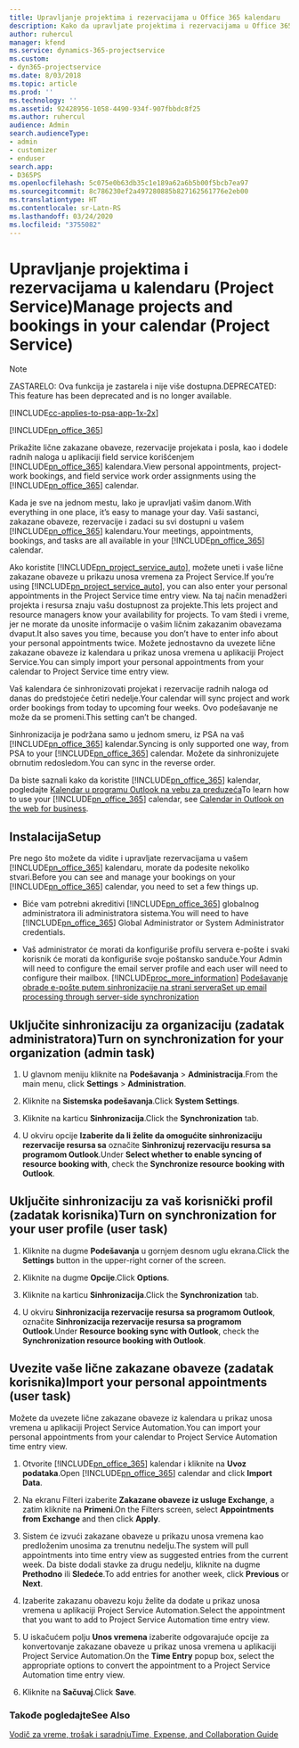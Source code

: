 ```yaml
---
title: Upravljanje projektima i rezervacijama u Office 365 kalendaru
description: Kako da upravljate projektima i rezervacijama u Office 365 kalendaru
author: ruhercul
manager: kfend
ms.service: dynamics-365-projectservice
ms.custom:
- dyn365-projectservice
ms.date: 8/03/2018
ms.topic: article
ms.prod: ''
ms.technology: ''
ms.assetid: 92428956-1058-4490-934f-907fbbdc8f25
ms.author: ruhercul
audience: Admin
search.audienceType:
- admin
- customizer
- enduser
search.app:
- D365PS
ms.openlocfilehash: 5c075e0b63db35c1e189a62a6b5b00f5bcb7ea97
ms.sourcegitcommit: 8c786230ef2a497280885b827162561776e2eb00
ms.translationtype: HT
ms.contentlocale: sr-Latn-RS
ms.lasthandoff: 03/24/2020
ms.locfileid: "3755082"
---
```

# <a name="manage-projects-and-bookings-in-your-calendar-project-service"></a><span data-ttu-id="9bdbf-103">Upravljanje projektima i rezervacijama u kalendaru (Project Service)</span><span class="sxs-lookup"><span data-stu-id="9bdbf-103">Manage projects and bookings in your calendar (Project Service)</span></span>

> [!Note]
> <span data-ttu-id="9bdbf-104">ZASTARELO: Ova funkcija je zastarela i nije više dostupna.</span><span class="sxs-lookup"><span data-stu-id="9bdbf-104">DEPRECATED: This feature has been deprecated and is no longer available.</span></span>

[!INCLUDE[cc-applies-to-psa-app-1x-2x](../includes/cc-applies-to-psa-app-1x-2x.md)]

[!INCLUDE[pn_office_365](../includes/pn-office-365.md)] 

<span data-ttu-id="9bdbf-105">Prikažite lične zakazane obaveze, rezervacije projekata i posla, kao i dodele radnih naloga u aplikaciji field service korišćenjem [!INCLUDE[pn_office_365](../includes/pn-office-365.md)] kalendara.</span><span class="sxs-lookup"><span data-stu-id="9bdbf-105">View personal appointments, project-work bookings, and field service work order assignments using the [!INCLUDE[pn_office_365](../includes/pn-office-365.md)] calendar.</span></span>  
  
 <span data-ttu-id="9bdbf-106">Kada je sve na jednom mestu, lako je upravljati vašim danom.</span><span class="sxs-lookup"><span data-stu-id="9bdbf-106">With everything in one place, it’s easy to manage your day.</span></span> <span data-ttu-id="9bdbf-107">Vaši sastanci, zakazane obaveze, rezervacije i zadaci su svi dostupni u vašem [!INCLUDE[pn_office_365](../includes/pn-office-365.md)] kalendaru.</span><span class="sxs-lookup"><span data-stu-id="9bdbf-107">Your meetings, appointments, bookings, and tasks are all available in your [!INCLUDE[pn_office_365](../includes/pn-office-365.md)] calendar.</span></span>  
  
 <span data-ttu-id="9bdbf-108">Ako koristite [!INCLUDE[pn_project_service_auto](../includes/pn-project-service-auto.md)], možete uneti i vaše lične zakazane obaveze u prikazu unosa vremena za Project Service.</span><span class="sxs-lookup"><span data-stu-id="9bdbf-108">If you’re using [!INCLUDE[pn_project_service_auto](../includes/pn-project-service-auto.md)], you can also enter your personal appointments in the Project Service time entry view.</span></span> <span data-ttu-id="9bdbf-109">Na taj način menadžeri projekta i resursa znaju vašu dostupnost za projekte.</span><span class="sxs-lookup"><span data-stu-id="9bdbf-109">This lets project and resource managers know your availability for projects.</span></span> <span data-ttu-id="9bdbf-110">To vam štedi i vreme, jer ne morate da unosite informacije o vašim ličnim zakazanim obavezama dvaput.</span><span class="sxs-lookup"><span data-stu-id="9bdbf-110">It also saves you time, because you don’t have to enter info about your personal appointments twice.</span></span> <span data-ttu-id="9bdbf-111">Možete jednostavno da uvezete lične zakazane obaveze iz kalendara u prikaz unosa vremena u aplikaciji Project Service.</span><span class="sxs-lookup"><span data-stu-id="9bdbf-111">You can simply import your personal appointments from your calendar to Project Service time entry view.</span></span>  
  
 <span data-ttu-id="9bdbf-112">Vaš kalendara će sinhronizovati projekat i rezervacije radnih naloga od danas do predstojeće četiri nedelje.</span><span class="sxs-lookup"><span data-stu-id="9bdbf-112">Your calendar will sync project and work order bookings from today to upcoming four weeks.</span></span> <span data-ttu-id="9bdbf-113">Ovo podešavanje ne može da se promeni.</span><span class="sxs-lookup"><span data-stu-id="9bdbf-113">This setting can’t be changed.</span></span>  
  
 <span data-ttu-id="9bdbf-114">Sinhronizacija je podržana samo u jednom smeru, iz PSA na vaš [!INCLUDE[pn_office_365](../includes/pn-office-365.md)] kalendar.</span><span class="sxs-lookup"><span data-stu-id="9bdbf-114">Syncing is only supported one way, from PSA to your [!INCLUDE[pn_office_365](../includes/pn-office-365.md)] calendar.</span></span> <span data-ttu-id="9bdbf-115">Možete da sinhronizujete obrnutim redosledom.</span><span class="sxs-lookup"><span data-stu-id="9bdbf-115">You can sync in the reverse order.</span></span> 
  
 <span data-ttu-id="9bdbf-116">Da biste saznali kako da koristite [!INCLUDE[pn_office_365](../includes/pn-office-365.md)] kalendar, pogledajte [Kalendar u programu Outlook na vebu za preduzeća](https://support.office.com/article/Calendar-in-Outlook-on-the-web-for-business-5219c457-d1fe-4c2f-9032-1a816b88e936)</span><span class="sxs-lookup"><span data-stu-id="9bdbf-116">To learn how to use your [!INCLUDE[pn_office_365](../includes/pn-office-365.md)] calendar, see [Calendar in Outlook on the web for business](https://support.office.com/article/Calendar-in-Outlook-on-the-web-for-business-5219c457-d1fe-4c2f-9032-1a816b88e936).</span></span>  
  
## <a name="setup"></a><span data-ttu-id="9bdbf-117">Instalacija</span><span class="sxs-lookup"><span data-stu-id="9bdbf-117">Setup</span></span>  
 <span data-ttu-id="9bdbf-118">Pre nego što možete da vidite i upravljate rezervacijama u vašem [!INCLUDE[pn_office_365](../includes/pn-office-365.md)] kalendaru, morate da podesite nekoliko stvari.</span><span class="sxs-lookup"><span data-stu-id="9bdbf-118">Before you can see and manage your bookings on your [!INCLUDE[pn_office_365](../includes/pn-office-365.md)] calendar, you need to set a few things up.</span></span>  
  
- <span data-ttu-id="9bdbf-119">Biće vam potrebni akreditivi [!INCLUDE[pn_office_365](../includes/pn-office-365.md)] globalnog administratora ili administratora sistema.</span><span class="sxs-lookup"><span data-stu-id="9bdbf-119">You will need to have [!INCLUDE[pn_office_365](../includes/pn-office-365.md)] Global Administrator or System Administrator credentials.</span></span>  
  
- <span data-ttu-id="9bdbf-120">Vaš administrator će morati da konfiguriše profilu servera e-pošte i svaki korisnik će morati da konfiguriše svoje poštansko sanduče.</span><span class="sxs-lookup"><span data-stu-id="9bdbf-120">Your Admin will need to configure the email server profile and each user will need to configure their mailbox.</span></span> [!INCLUDE[proc_more_information](../includes/proc-more-information.md)] <span data-ttu-id="9bdbf-121">[Podešavanje obrade e-pošte putem sinhronizacije na strani servera](../admin/set-up-server-side-synchronization-of-email-appointments-contacts-and-tasks.md)</span><span class="sxs-lookup"><span data-stu-id="9bdbf-121">[Set up email processing through server-side synchronization](../admin/set-up-server-side-synchronization-of-email-appointments-contacts-and-tasks.md)</span></span>  
  
## <a name="turn-on-synchronization-for-your-organization-admin-task"></a><span data-ttu-id="9bdbf-122">Uključite sinhronizaciju za organizaciju (zadatak administratora)</span><span class="sxs-lookup"><span data-stu-id="9bdbf-122">Turn on synchronization for your organization (admin task)</span></span>  
  
1.  <span data-ttu-id="9bdbf-123">U glavnom meniju kliknite na **Podešavanja** > **Administracija**.</span><span class="sxs-lookup"><span data-stu-id="9bdbf-123">From the main menu, click **Settings** > **Administration**.</span></span>  
  
2.  <span data-ttu-id="9bdbf-124">Kliknite na **Sistemska podešavanja**.</span><span class="sxs-lookup"><span data-stu-id="9bdbf-124">Click **System Settings**.</span></span>  
  
3.  <span data-ttu-id="9bdbf-125">Kliknite na karticu **Sinhronizacija**.</span><span class="sxs-lookup"><span data-stu-id="9bdbf-125">Click the **Synchronization** tab.</span></span>  
  
4.  <span data-ttu-id="9bdbf-126">U okviru opcije **Izaberite da li želite da omogućite sinhronizaciju rezervacije resursa sa** označite **Sinhronizuj rezervaciju resursa sa programom Outlook**.</span><span class="sxs-lookup"><span data-stu-id="9bdbf-126">Under **Select whether to enable syncing of resource booking with**, check the **Synchronize resource booking with Outlook**.</span></span>  
  
## <a name="turn-on-synchronization-for-your-user-profile-user-task"></a><span data-ttu-id="9bdbf-127">Uključite sinhronizaciju za vaš korisnički profil (zadatak korisnika)</span><span class="sxs-lookup"><span data-stu-id="9bdbf-127">Turn on synchronization for your user profile (user task)</span></span>  
  
1.  <span data-ttu-id="9bdbf-128">Kliknite na dugme **Podešavanja** u gornjem desnom uglu ekrana.</span><span class="sxs-lookup"><span data-stu-id="9bdbf-128">Click the **Settings** button in the upper-right corner of the screen.</span></span>  
  
2.  <span data-ttu-id="9bdbf-129">Kliknite na dugme **Opcije**.</span><span class="sxs-lookup"><span data-stu-id="9bdbf-129">Click **Options**.</span></span>  
  
3.  <span data-ttu-id="9bdbf-130">Kliknite na karticu **Sinhronizacija**.</span><span class="sxs-lookup"><span data-stu-id="9bdbf-130">Click the **Synchronization** tab.</span></span>  
  
4.  <span data-ttu-id="9bdbf-131">U okviru **Sinhronizacija rezervacije resursa sa programom Outlook**, označite **Sinhronizacija rezervacije resursa sa programom Outlook**.</span><span class="sxs-lookup"><span data-stu-id="9bdbf-131">Under **Resource booking sync with Outlook**, check the **Synchronization resource booking with Outlook**.</span></span>  
  
## <a name="import-your-personal-appointments-user-task"></a><span data-ttu-id="9bdbf-132">Uvezite vaše lične zakazane obaveze (zadatak korisnika)</span><span class="sxs-lookup"><span data-stu-id="9bdbf-132">Import your personal appointments (user task)</span></span>  
 <span data-ttu-id="9bdbf-133">Možete da uvezete lične zakazane obaveze iz kalendara u prikaz unosa vremena u aplikaciji Project Service Automation.</span><span class="sxs-lookup"><span data-stu-id="9bdbf-133">You can import your personal appointments from your calendar to Project Service Automation time entry view.</span></span>  
  
1. <span data-ttu-id="9bdbf-134">Otvorite [!INCLUDE[pn_office_365](../includes/pn-office-365.md)] kalendar i kliknite na **Uvoz podataka**.</span><span class="sxs-lookup"><span data-stu-id="9bdbf-134">Open [!INCLUDE[pn_office_365](../includes/pn-office-365.md)] calendar and click **Import Data**.</span></span>  
  
2. <span data-ttu-id="9bdbf-135">Na ekranu Filteri izaberite **Zakazane obaveze iz usluge Exchange**, a zatim kliknite na **Primeni**.</span><span class="sxs-lookup"><span data-stu-id="9bdbf-135">On the Filters screen, select **Appointments from Exchange** and then click **Apply**.</span></span>  
  
3. <span data-ttu-id="9bdbf-136">Sistem će izvući zakazane obaveze u prikazu unosa vremena kao predloženim unosima za trenutnu nedelju.</span><span class="sxs-lookup"><span data-stu-id="9bdbf-136">The system will pull appointments into time entry view as suggested entries from the current week.</span></span> <span data-ttu-id="9bdbf-137">Da biste dodali stavke za drugu nedelju, kliknite na dugme **Prethodno** ili **Sledeće**.</span><span class="sxs-lookup"><span data-stu-id="9bdbf-137">To add entries for another week, click **Previous** or **Next**.</span></span>  
  
4. <span data-ttu-id="9bdbf-138">Izaberite zakazanu obavezu koju želite da dodate u prikaz unosa vremena u aplikaciji Project Service Automation.</span><span class="sxs-lookup"><span data-stu-id="9bdbf-138">Select the appointment that you want to add to Project Service Automation time entry view.</span></span>  
  
5. <span data-ttu-id="9bdbf-139">U iskačućem polju **Unos vremena** izaberite odgovarajuće opcije za konvertovanje zakazane obaveze u prikaz unosa vremena u aplikaciji Project Service Automation.</span><span class="sxs-lookup"><span data-stu-id="9bdbf-139">On the **Time Entry** popup box, select the appropriate options to convert the appointment to a Project Service Automation time entry view.</span></span>  
  
6. <span data-ttu-id="9bdbf-140">Kliknite na **Sačuvaj**.</span><span class="sxs-lookup"><span data-stu-id="9bdbf-140">Click **Save**.</span></span>  
  
### <a name="see-also"></a><span data-ttu-id="9bdbf-141">Takođe pogledajte</span><span class="sxs-lookup"><span data-stu-id="9bdbf-141">See Also</span></span>  
 [<span data-ttu-id="9bdbf-142">Vodič za vreme, trošak i saradnju</span><span class="sxs-lookup"><span data-stu-id="9bdbf-142">Time, Expense, and Collaboration Guide</span></span>](../project-service/time-expense-collaboration-guide.md)
